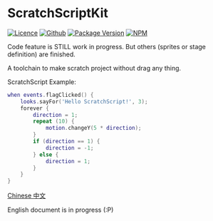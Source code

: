 # ScratchScriptKit

[![Licence](https://img.shields.io/github/license/Steve-xmh/scratch-script?style=flat-square)](https://github.com/Steve-xmh/scratch-script/blob/master/LICENCE)
[![Github](https://img.shields.io/github/repo-size/Steve-xmh/scratch-script?style=flat-square)](https://github.com/Steve-xmh/scratch-script)
[![Package Version](https://img.shields.io/npm/v/scratch-script?style=flat-square)](https://github.com/Steve-xmh/scratch-script)
[![NPM](https://img.shields.io/bundlephobia/min/scratch-script?style=flat-square)](https://www.npmjs.com/package/scratch-script)

Code feature is STILL work in progress. But others (sprites or stage definition) are finished.

A toolchain to make scratch project without drag any thing.

ScratchScript Example:
```lua
when events.flagClicked() {
    looks.sayFor('Hello ScratchScript!', 3);
    forever {
        direction = 1;
        repeat (10) {
            motion.changeY(5 * direction);
        }
        if (direction == 1) {
            direction = -1;
        } else {
            direction = 1;
        }
    }
}
```

[Chinese 中文](./README-CN.md)

English document is in progress (:P)
